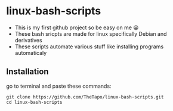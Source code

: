 # linux-bash-scripts
- This is my first github project so be easy on me :grinning:
- These bash sricpts are made for linux specifically Debian and derivatives
- These scripts automate various stuff like installing programs automaticaly 

## Installation 

go to terminal and paste these commands:
```
git clone https://github.com/TheTapo/linux-bash-scripts.git
cd linux-bash-scripts
```
